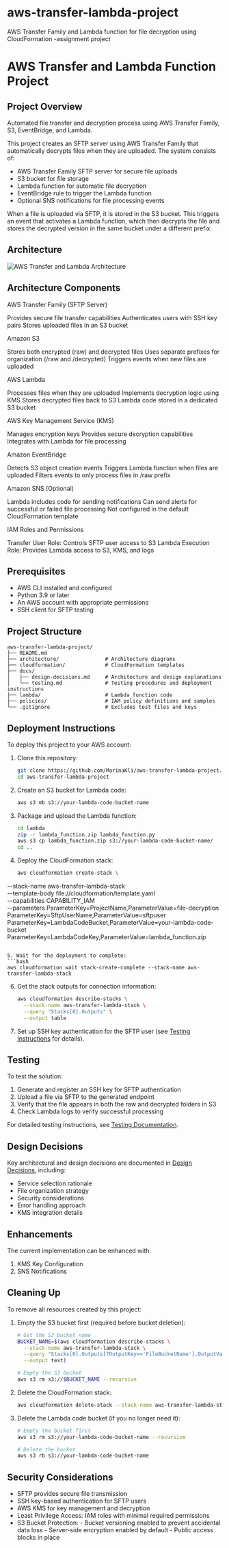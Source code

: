 # aws-transfer-lambda-project
AWS Transfer Family and Lambda function for file decryption using CloudFormation -assignment project
# AWS Transfer and Lambda Function Project

## Project Overview
Automated file transfer and decryption process using AWS Transfer Family, S3, EventBridge, and Lambda.

This project creates an SFTP server using AWS Transfer Family that automatically decrypts files when they are uploaded. The system consists of:

- AWS Transfer Family SFTP server for secure file uploads
- S3 bucket for file storage
- Lambda function for automatic file decryption
- EventBridge rule to trigger the Lambda function
- Optional SNS notifications for file processing events

When a file is uploaded via SFTP, it is stored in the S3 bucket. This triggers an event that activates a Lambda function, which then decrypts the file and stores the decrypted version in the same bucket under a different prefix.


## Architecture
![AWS Transfer and Lambda Architecture](architecture/aws-transfer-lambda-architecture.svg)


## Architecture Components

AWS Transfer Family (SFTP Server)

Provides secure file transfer capabilities
Authenticates users with SSH key pairs
Stores uploaded files in an S3 bucket


Amazon S3

Stores both encrypted (raw) and decrypted files
Uses separate prefixes for organization (/raw and /decrypted)
Triggers events when new files are uploaded


AWS Lambda

Processes files when they are uploaded
Implements decryption logic using KMS
Stores decrypted files back to S3
Lambda code stored in a dedicated S3 bucket


AWS Key Management Service (KMS)

Manages encryption keys
Provides secure decryption capabilities
Integrates with Lambda for file processing


Amazon EventBridge

Detects S3 object creation events
Triggers Lambda function when files are uploaded
Filters events to only process files in /raw prefix

Amazon SNS (Optional)

Lambda includes code for sending notifications
Can send alerts for successful or failed file processing
Not configured in the default CloudFormation template

IAM Roles and Permissions

Transfer User Role: Controls SFTP user access to S3
Lambda Execution Role: Provides Lambda access to S3, KMS, and logs

## Prerequisites

- AWS CLI installed and configured
- Python 3.9 or later
- An AWS account with appropriate permissions
- SSH client for SFTP testing

## Project Structure

```
aws-transfer-lambda-project/
├── README.md
├── architecture/               # Architecture diagrams
├── cloudformation/             # CloudFormation templates
├── docs/
│   ├── design-decisions.md     # Architecture and design explanations
│   └── testing.md              # Testing procedures and deployment instructions
├── lambda/                     # Lambda function code
├── policies/                   # IAM policy definitions and samples
└── .gitignore                  # Excludes test files and keys
```

## Deployment Instructions

To deploy this project to your AWS account:

1. Clone this repository:
   ```bash
   git clone https://github.com/MarinaKli/aws-transfer-lambda-project.git
   cd aws-transfer-lambda-project
   ```
2. Create an S3 bucket for Lambda code:

   ```bash
   aws s3 mb s3://your-lambda-code-bucket-name
   ```
3. Package and upload the Lambda function:

   ```bash 
   cd lambda
   zip -r lambda_function.zip lambda_function.py
   aws s3 cp lambda_function.zip s3://your-lambda-code-bucket-name/
   cd ..
   ```

4. Deploy the CloudFormation stack:
   ```bash
   aws cloudformation create-stack \
  --stack-name aws-transfer-lambda-stack \
  --template-body file://cloudformation/template.yaml \
  --capabilities CAPABILITY_IAM \
  --parameters ParameterKey=ProjectName,ParameterValue=file-decryption \
               ParameterKey=SftpUserName,ParameterValue=sftpuser \
               ParameterKey=LambdaCodeBucket,ParameterValue=your-lambda-code-bucket \
               ParameterKey=LambdaCodeKey,ParameterValue=lambda_function.zip
   ```

5. Wait for the deployment to complete:
   ```bash
   aws cloudformation wait stack-create-complete --stack-name aws-transfer-lambda-stack
   ```

6. Get the stack outputs for connection information:
   ```bash
   aws cloudformation describe-stacks \
     --stack-name aws-transfer-lambda-stack \
     --query "Stacks[0].Outputs" \
     --output table
   ```

7. Set up SSH key authentication for the SFTP user (see [Testing Instructions](docs/testing.md) for details).

## Testing

To test the solution:

1. Generate and register an SSH key for SFTP authentication
2. Upload a file via SFTP to the generated endpoint
3. Verify that the file appears in both the raw and decrypted folders in S3
4. Check Lambda logs to verify successful processing

For detailed testing instructions, see [Testing Documentation](docs/testing.md).

## Design Decisions

Key architectural and design decisions are documented in [Design Decisions](docs/design-decisions.md), including:

- Service selection rationale
- File organization strategy
- Security considerations
- Error handling approach
- KMS integration details

## Enhancements
The current implementation can be enhanced with:
1. KMS Key Configuration
2. SNS Notifications

## Cleaning Up

To remove all resources created by this project:

1. Empty the S3 bucket first (required before bucket deletion):
   ```bash
   # Get the S3 bucket name
   BUCKET_NAME=$(aws cloudformation describe-stacks \
     --stack-name aws-transfer-lambda-stack \
     --query "Stacks[0].Outputs[?OutputKey=='FileBucketName'].OutputValue" \
     --output text)
   
   # Empty the S3 bucket
   aws s3 rm s3://$BUCKET_NAME --recursive
   ```

2. Delete the CloudFormation stack:
   ```bash 
   aws cloudformation delete-stack --stack-name aws-transfer-lambda-stack
   ```
   
3. Delete the Lambda code bucket (if you no longer need it):
   ```bash
   # Empty the bucket first
   aws s3 rm s3://your-lambda-code-bucket-name --recursive
   
   # Delete the bucket
   aws s3 rb s3://your-lambda-code-bucket-name
   ```
  

## Security Considerations

- SFTP provides secure file transmission
- SSH key-based authentication for SFTP users
- AWS KMS for key management and decryption
- Least Privilege Access: IAM roles with minimal required permissions
- S3 Bucket Protection:
       - Bucket versioning enabled to prevent accidental data loss
       - Server-side encryption enabled by default
       - Public access blocks in place
